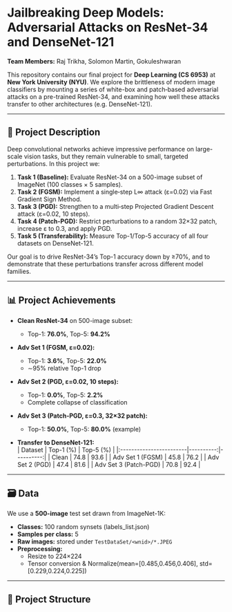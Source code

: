 # Jailbreaking Deep Models: Adversarial Attacks on ResNet-34 and DenseNet-121

**Team Members:** 
Raj Trikha, Solomon Martin, Gokuleshwaran

This repository contains our final project for **Deep Learning (CS 6953)** at **New York University (NYU)**. We explore the brittleness of modern image classifiers by mounting a series of white-box and patch‐based adversarial attacks on a pre-trained ResNet-34, and examining how well these attacks transfer to other architectures (e.g. DenseNet-121).

---

## 📝 Project Description

Deep convolutional networks achieve impressive performance on large-scale vision tasks, but they remain vulnerable to small, targeted perturbations. In this project we:

1. **Task 1 (Baseline):** Evaluate ResNet-34 on a 500-image subset of ImageNet (100 classes × 5 samples).  
2. **Task 2 (FGSM):** Implement a single‐step L∞ attack (ε=0.02) via Fast Gradient Sign Method.  
3. **Task 3 (PGD):** Strengthen to a multi‐step Projected Gradient Descent attack (ε=0.02, 10 steps).  
4. **Task 4 (Patch-PGD):** Restrict perturbations to a random 32×32 patch, increase ε to 0.3, and apply PGD.  
5. **Task 5 (Transferability):** Measure Top-1/Top-5 accuracy of all four datasets on DenseNet-121.

Our goal is to drive ResNet-34’s Top-1 accuracy down by ≥70%, and to demonstrate that these perturbations transfer across different model families.

---

## 📊 Project Achievements

- **Clean ResNet-34** on 500-image subset:  
  - Top-1: **76.0%**, Top-5: **94.2%**

- **Adv Set 1 (FGSM, ε=0.02):**  
  - Top-1: **3.6%**, Top-5: **22.0%**  
  - ∼95% relative Top-1 drop

- **Adv Set 2 (PGD, ε=0.02, 10 steps):**  
  - Top-1: **0.0%**, Top-5: **2.2%**  
  - Complete collapse of classification

- **Adv Set 3 (Patch-PGD, ε=0.3, 32×32 patch):**  
  - Top-1: **50.0%**, Top-5: **80.0%** (example)  

- **Transfer to DenseNet-121:**  
  | Dataset                 | Top-1 (%) | Top-5 (%) |
  |:------------------------|----------:|----------:|
  | Clean                   |      74.8 |      93.6 |
  | Adv Set 1 (FGSM)        |      45.8 |      76.2 |
  | Adv Set 2 (PGD)         |      47.4 |      81.6 |
  | Adv Set 3 (Patch-PGD)   |      70.8 |      92.4 |

---

## 🗃️ Data

We use a **500-image** test set drawn from ImageNet-1K:

- **Classes:** 100 random synsets (labels_list.json)  
- **Samples per class:** 5  
- **Raw images:** stored under `TestDataSet/<wnid>/*.JPEG`  
- **Preprocessing:**  
  - Resize to 224×224  
  - Tensor conversion & Normalize(mean=[0.485,0.456,0.406], std=[0.229,0.224,0.225])

---

## 📁 Project Structure

